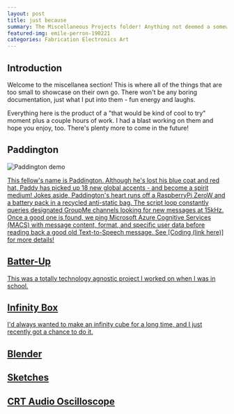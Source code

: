 ```yaml
---
layout: post
title: just because
summary: The Miscellaneous Projects folder! Anything not deemed a somewhat major project or code falls in to this category.
featured-img: emile-perron-190221
categories: Fabrication Electronics Art
---
```

## Introduction
Welcome to the miscellanea section! This is where all of the things that are too small to showcase on their own go. There won't be any boring documentation, just what I put into them - fun energy and laughs.

Everything here is the product of a "that would be kind of cool to try" moment plus a couple hours of work. I had a blast working on them and hope you enjoy, too. There's plenty more to come in the future!

## Paddington
![Paddington demo](https://github.com/seth-so/portfolio/raw/master/assets/img/content_justcause/biosensorarray.PNG "concept biosensors array")
<a href="https://github.com/seth-so/portfolio/raw/master/assets/img/contentjustcause/biosensorarray.PNG" width='250' height='250' alt='steam-fish-1'>


This fellow's name is Paddington. Although he's lost his blue coat and red hat, Paddy has picked up 18 new global accents - and become a spirit medium! Jokes aside, Paddington's heart runs off a RaspberryPi ZeroW and a battery pack in a recycled anti-static bag. The script loop constantly queries designated GroupMe channels looking for new messages at 15kHz. Once a good one is found, we ping Microsoft Azure Cognitive Services (MACS) with message content, format, and specific user data before reading back a good old Text-to-Speech message. See [Coding (link here)] for more details!

## Batter-Up
This was a totally technology agnostic project I worked on when I was in school.

## Infinity Box
I'd always wanted to make an infinity cube for a long time, and I just recently got a chance to do it.

## Blender

## Sketches

## CRT Audio Oscilloscope
